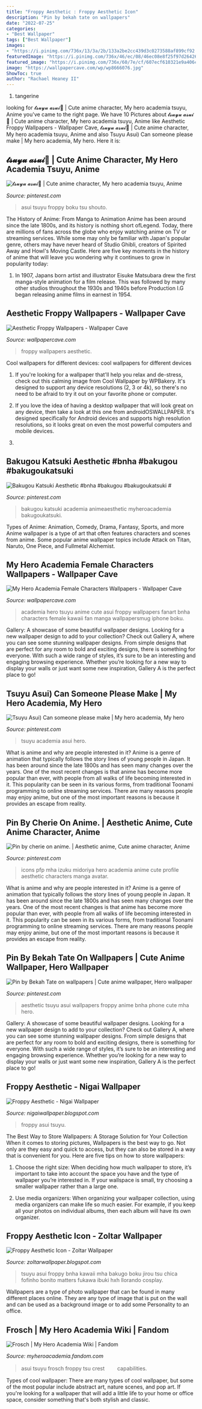 ```yaml
---
title: "Froppy Aesthetic : Froppy Aesthetic Icon"
description: "Pin by bekah tate on wallpapers"
date: "2022-07-25"
categories:
- "Best Wallpaper"
tags: ["Best Wallpaper"]
images:
- "https://i.pinimg.com/736x/13/3a/2b/133a2be2cc439d3c0273588af899cf92.jpg"
featuredImage: "https://i.pinimg.com/736x/46/ec/08/46ec08e8f25f97d26426f2729265be2e.jpg"
featured_image: "https://i.pinimg.com/736x/60/7e/cf/607ecf610321e9a406c93cdca477d290.jpg"
image: "https://wallpapercave.com/wp/wp8666076.jpg"
ShowToc: true
author: "Rachael Heaney II"
---
```



1. tangerine 

	

		
looking for 𝓽𝓼𝓾𝔂𝓾 𝓪𝓼𝓾𝓲🐸 | Cute anime character, My hero academia tsuyu, Anime you've came to the right page. We have 10 Pictures about 𝓽𝓼𝓾𝔂𝓾 𝓪𝓼𝓾𝓲🐸 | Cute anime character, My hero academia tsuyu, Anime like Aesthetic Froppy Wallpapers - Wallpaper Cave, 𝓽𝓼𝓾𝔂𝓾 𝓪𝓼𝓾𝓲🐸 | Cute anime character, My hero academia tsuyu, Anime and also Tsuyu Asui) Can someone please make | My hero academia, My hero. Here it is:
		
    
## 𝓽𝓼𝓾𝔂𝓾 𝓪𝓼𝓾𝓲🐸 | Cute Anime Character, My Hero Academia Tsuyu, Anime

<img loading=lazy src="https://i.pinimg.com/736x/46/ec/08/46ec08e8f25f97d26426f2729265be2e.jpg" onerror="this.onerror=null;this.src='https://tse3.mm.bing.net/th?id=OIP.snQ85HmRmw5JHc-t8CyELwHaHa&amp;pid=15.1';" alt="𝓽𝓼𝓾𝔂𝓾 𝓪𝓼𝓾𝓲🐸 | Cute anime character, My hero academia tsuyu, Anime">

_Source: pinterest.com_

>asui tsuyu froppy boku tsu shouto. 

	

The History of Anime: From Manga to Animation
Anime has been around since the late 1800s, and its history is nothing short ofLegend. Today, there are millions of fans across the globe who enjoy watching anime on TV or streaming services. While some may only be familiar with Japan's popular genre, others may have never heard of Studio Ghibli, creators of Spirited Away and Howl's Moving Castle. Here are five key moments in the history of anime that will leave you wondering why it continues to grow in popularity today:
1) In 1907, Japans born artist and illustrator Eisuke Matsubara drew the first manga-style animation for a film release. This was followed by many other studios throughout the 1930s and 1940s before Production I.G began releasing anime films in earnest in 1954.

    
## Aesthetic Froppy Wallpapers - Wallpaper Cave

<img loading=lazy src="https://wallpapercave.com/wp/wp8093928.jpg" onerror="this.onerror=null;this.src='https://tse4.mm.bing.net/th?id=OIP.I7x1iS8qlkuEjtWfYLee5wHaJ4&amp;pid=15.1';" alt="Aesthetic Froppy Wallpapers - Wallpaper Cave">

_Source: wallpapercave.com_

>froppy wallpapers aesthetic. 

	

Cool wallpapers for different devices:
cool wallpapers for different devices 

1. If you're looking for a wallpaper that'll help you relax and de-stress, check out this calming image from Cool Wallpaper by WPBakery. It's designed to support any device resolutions (2, 3 or 4k), so there's no need to be afraid to try it out on your favorite phone or computer.

2. If you love the idea of having a desktop wallpaper that will look great on any device, then take a look at this one from androidOSWALLPAPER. It's designed specifically for Android devices and supports high resolution resolutions, so it looks great on even the most powerful computers and mobile devices.

3.

    
## Bakugou Katsuki Aesthetic #bnha #bakugou #bakugoukatsuki #

<img loading=lazy src="https://i.pinimg.com/originals/68/51/ce/6851ce99ed65a0de121845207a460b9e.jpg" onerror="this.onerror=null;this.src='https://tse1.mm.bing.net/th?id=OIP.Ijb9EB0Hk4Ic1xf8yr-hXwHaHa&amp;pid=15.1';" alt="Bakugou Katsuki Aesthetic #bnha #bakugou #bakugoukatsuki #">

_Source: pinterest.com_

>bakugou katsuki academia animeaesthetic myheroacademia bakugoukatsuki. 

	

Types of Anime: Animation, Comedy, Drama, Fantasy, Sports, and more
Anime wallpaper is a type of art that often features characters and scenes from anime. Some popular anime wallpaper topics include Attack on Titan, Naruto, One Piece, and Fullmetal Alchemist.

    
## My Hero Academia Female Characters Wallpapers - Wallpaper Cave

<img loading=lazy src="https://wallpapercave.com/wp/wp8666076.jpg" onerror="this.onerror=null;this.src='https://tse1.mm.bing.net/th?id=OIP.jTXeVWO5e8dwG1eZleCuewHaNh&amp;pid=15.1';" alt="My Hero Academia Female Characters Wallpapers - Wallpaper Cave">

_Source: wallpapercave.com_

>academia hero tsuyu anime cute asui froppy wallpapers fanart bnha characters female kawaii fan manga wallpapersmug iphone boku. 

	

Gallery: A showcase of some beautiful wallpaper designs.
Looking for a new wallpaper design to add to your collection? Check out Gallery A, where you can see some stunning wallpaper designs. From simple designs that are perfect for any room to bold and exciting designs, there is something for everyone. With such a wide range of styles, it’s sure to be an interesting and engaging browsing experience. Whether you’re looking for a new way to display your walls or just want some new inspiration, Gallery A is the perfect place to go!





	
	
    
## Tsuyu Asui) Can Someone Please Make | My Hero Academia, My Hero

<img loading=lazy src="https://i.pinimg.com/736x/60/7e/cf/607ecf610321e9a406c93cdca477d290.jpg" onerror="this.onerror=null;this.src='https://tse2.mm.bing.net/th?id=OIP.g2WHBLdmdugLoW6XFetXhAHaHC&amp;pid=15.1';" alt="Tsuyu Asui) Can someone please make | My hero academia, My hero">

_Source: pinterest.com_

>tsuyu academia asui hero. 

	

What is anime and why are people interested in it?
Anime is a genre of animation that typically follows the story lines of young people in Japan. It has been around since the late 1800s and has seen many changes over the years. One of the most recent changes is that anime has become more popular than ever, with people from all walks of life becoming interested in it. This popularity can be seen in its various forms, from traditional Toonami programming to online streaming services. There are many reasons people may enjoy anime, but one of the most important reasons is because it provides an escape from reality.

    
## Pin By Cherie On Anime. | Aesthetic Anime, Cute Anime Character, Anime

<img loading=lazy src="https://i.pinimg.com/736x/13/3a/2b/133a2be2cc439d3c0273588af899cf92.jpg" onerror="this.onerror=null;this.src='https://tse2.mm.bing.net/th?id=OIP.U7qxpSuE5nEtP7mP9wB-2wHaHa&amp;pid=15.1';" alt="Pin by cherie on anime. | Aesthetic anime, Cute anime character, Anime">

_Source: pinterest.com_

>icons pfp mha izuku midoriya hero academia anime cute profile aesthetic characters manga avatar. 

	

What is anime and why are people interested in it?
Anime is a genre of animation that typically follows the story lines of young people in Japan. It has been around since the late 1800s and has seen many changes over the years. One of the most recent changes is that anime has become more popular than ever, with people from all walks of life becoming interested in it. This popularity can be seen in its various forms, from traditional Toonami programming to online streaming services. There are many reasons people may enjoy anime, but one of the most important reasons is because it provides an escape from reality.

    
## Pin By Bekah Tate On Wallpapers | Cute Anime Wallpaper, Hero Wallpaper

<img loading=lazy src="https://i.pinimg.com/736x/8f/33/f1/8f33f1177db7ff19dd6bafbbd6185715.jpg" onerror="this.onerror=null;this.src='https://tse1.mm.bing.net/th?id=OIP.eqrpjDBRcaLFl-Lnv-NaYQHaNK&amp;pid=15.1';" alt="Pin by Bekah Tate on wallpapers | Cute anime wallpaper, Hero wallpaper">

_Source: pinterest.com_

>aesthetic tsuyu asui wallpapers froppy anime bnha phone cute mha hero. 

	

Gallery: A showcase of some beautiful wallpaper designs.
Looking for a new wallpaper design to add to your collection? Check out Gallery A, where you can see some stunning wallpaper designs. From simple designs that are perfect for any room to bold and exciting designs, there is something for everyone. With such a wide range of styles, it’s sure to be an interesting and engaging browsing experience. Whether you’re looking for a new way to display your walls or just want some new inspiration, Gallery A is the perfect place to go!





	
	
    
## Froppy Aesthetic - Nigai Wallpaper

<img loading=lazy src="https://ih1.redbubble.net/image.1193591578.1221/mwo,x1000,ipad_2_skin-pad,750x1000,f8f8f8.jpg" onerror="this.onerror=null;this.src='https://tse4.mm.bing.net/th?id=OIP.1-9wdDD-REj653HW_-jmSgHaJ4&amp;pid=15.1';" alt="Froppy Aesthetic - Nigai Wallpaper">

_Source: nigaiwallpaper.blogspot.com_

>froppy asui tsuyu. 

	

The Best Way to Store Wallpapers: A Storage Solution for Your Collection
When it comes to storing pictures, Wallpapers is the best way to go. Not only are they easy and quick to access, but they can also be stored in a way that is convenient for you. Here are five tips on how to store wallpapers:
1) Choose the right size: When deciding how much wallpaper to store, it’s important to take into account the space you have and the type of wallpaper you’re interested in. If your wallspace is small, try choosing a smaller wallpaper rather than a large one.

2) Use media organizers: When organizing your wallpaper collection, using media organizers can make life so much easier. For example, if you keep all your photos on individual albums, then each album will have its own organizer.

    
## Froppy Aesthetic Icon - Zoltar Wallpaper

<img loading=lazy src="https://i.pinimg.com/originals/78/f1/91/78f1916f771e97412320d3f82115ad83.png" onerror="this.onerror=null;this.src='https://tse2.mm.bing.net/th?id=OIP.H-XpuI_B_Bi3in-XV9dbIgAAAA&amp;pid=15.1';" alt="Froppy Aesthetic Icon - Zoltar Wallpaper">

_Source: zoltarwallpaper.blogspot.com_

>tsuyu asui froppy bnha kawaii mha bakugo boku jirou tsu chica fofinho bonito matters fukawa ibuki hxh llorando cosplay. 

	



Wallpapers are a type of photo wallpaper that can be found in many different places online. They are any type of image that is put on the wall and can be used as a background image or to add some Personality to an office.

    
## Frosch | My Hero Academia Wiki | Fandom

<img loading=lazy src="https://vignette.wikia.nocookie.net/my-hero/images/6/64/Frosch.gif/revision/latest?cb=20191022190602&amp;path-prefix=de" onerror="this.onerror=null;this.src='https://tse2.mm.bing.net/th?id=OIP.U3NhN2_RDRm2oOT53L882QHaEJ&amp;pid=15.1';" alt="Frosch | My Hero Academia Wiki | Fandom">

_Source: myheroacademia.fandom.com_

>asui tsuyu frosch froppy tsu crest ㅤㅤ capabilities. 

	

Types of cool wallpaper:
There are many types of cool wallpaper, but some of the most popular include abstract art, nature scenes, and pop art. If you're looking for a wallpaper that will add a little life to your home or office space, consider something that's both stylish and classic.

